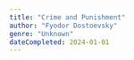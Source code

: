 ```yaml
---
title: "Crime and Punishment"
author: "Fyodor Dostoevsky"
genre: "Unknown"
dateCompleted: 2024-01-01
---
```



